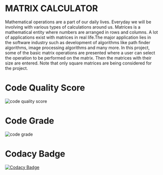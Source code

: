 # MATRIX CALCULATOR

Mathematical operations are a part of our daily lives. Everyday we will be involving with various types of calculations around us. Matrices is a mathematical entity where numbers are arranged in rows and columns. A lot of applications exist with matrices in real life.The major application lies in the software industry such as development of algorithms like path finder algorithms, image processing algorithms and many more. In this project, some of the basic matrix operations are presented where a user can select the operation to be performed on the matrix. Then the matrices with their size are entered. Note that only square matrices are being considered for the project.

# Code Quality Score
![code quality score](https://api.codiga.io/project/30045/score/svg)

# Code Grade
![code grade](https://api.codiga.io/project/30045/status/svg)

# Codacy Badge
[![Codacy Badge](https://app.codacy.com/project/badge/Grade/a40715d085214beb9a33423fbc3550b2)](https://www.codacy.com/gh/Beautyshah/M1_Application_Scientific-calculator/dashboard?utm_source=github.com&amp;utm_medium=referral&amp;utm_content=Beautyshah/M1_Application_Scientific-calculator&amp;utm_campaign=Badge_Grade)
